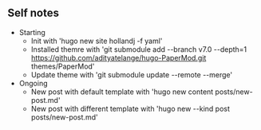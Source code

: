 ## Self notes
- Starting
    - Init with 'hugo new site hollandj -f yaml'
    - Installed themre with 'git submodule add --branch v7.0 --depth=1 https://github.com/adityatelange/hugo-PaperMod.git themes/PaperMod'
    - Update theme with 'git submodule update --remote --merge'
- Ongoing
    - New post with default template with 'hugo new content posts/new-post.md'
    - New post with different template with 'hugo new --kind post posts/new-post.md'

